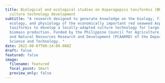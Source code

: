 ```yaml
---
title: Biological and ecological studies on Asparagopsis taxiformis (BEAT) for
  culture technology development
subtitle: "A research designed to generate knowledge on the biology, field
  ecology, and physiology of the economically important red seaweed Asparagosis
  taxiformis to develop a locally-adapted culture technology for large-scale
  biomass production. Funded by the Philippine Council for Agriculture, Aquatic,
  and Natural Resources Research and Development (PCAARRD) of the Department of
  Science and Technology. "
date: 2022-08-07T00:14:09.888Z
draft: false
featured: false
image:
  filename: featured
  focal_point: Smart
  preview_only: false
---
```

